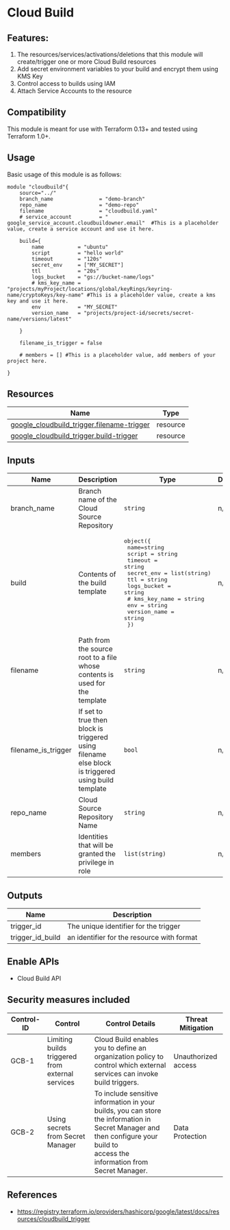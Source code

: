 # Cloud Build

## Features:
1. The resources/services/activations/deletions that this module will create/trigger one or more Cloud Build resources
2. Add secret environment variables to your build and encrypt them using KMS Key
3. Control access to builds using IAM
4. Attach Service Accounts to the resource

## Compatibility
This module is meant for use with Terraform 0.13+ and tested using Terraform 1.0+.

## Usage

Basic usage of this module is as follows:

```
module "cloudbuild"{
    source="../"
    branch_name               = "demo-branch"
    repo_name                 = "demo-repo"
    filename                  = "cloudbuild.yaml"
    # service_account         = " google_service_account.cloudbuildowner.email"  #This is a placeholder value, create a service account and use it here.

    build={
        name           = "ubuntu"
        script         = "hello world"
        timeout        = "120s"
        secret_env     = ["MY_SECRET"]
        ttl            = "20s"
        logs_bucket    = "gs://bucket-name/logs"
        # kms_key_name = "projects/myProject/locations/global/keyRings/keyring-name/cryptoKeys/key-name" #This is a placeholder value, create a kms key and use it here.
        env            = "MY_SECRET"
        version_name   = "projects/project-id/secrets/secret-name/versions/latest"
        
    }

    filename_is_trigger = false

    # members = [] #This is a placeholder value, add members of your project here.

}

```


## Resources

| Name | Type |
|------|------|
| [google_cloudbuild_trigger.filename-trigger](https://registry.terraform.io/providers/hashicorp/google/latest/docs/resources/cloudbuild_trigger) | resource |
| [google_cloudbuild_trigger.build-trigger](https://registry.terraform.io/providers/hashicorp/google/latest/docs/resources/cloudbuild_trigger) | resource |

## Inputs

| Name | Description | Type | Default | Required |
|------|-------------|------|---------|:--------:|
| branch_name | Branch name of the Cloud Source Repository | `string` | n/a | yes |
| build | Contents of the build template | <pre>object({<br>    name=string<br>    script = string<br>    timeout = string<br>    secret_env = list(string)<br>    ttl = string<br>    logs_bucket = string<br>    # kms_key_name = string<br>    env          = string<br>    version_name = string<br>  })</pre> | n/a | yes |
| filename | Path from the source root to a file whose contents is used for the template | `string` | n/a | yes |
| filename_is_trigger | If set to true then block is triggered using filename else block is triggered using build template | `bool` | n/a | yes |
| repo_name | Cloud Source Repository Name | `string` | n/a | yes |
| members | Identities that will be granted the privilege in role | `list(string)` | n/a | yes |

## Outputs

| Name | Description |
|------|-------------|
| trigger_id | The unique identifier for the trigger |
| trigger_id_build | an identifier for the resource with format |


## Enable APIs

* Cloud Build API

## Security measures included

| Control-ID | Control | Control Details | Threat Mitigation |
|------|-------------|------|---------|
| GCB-1 | Limiting builds triggered from external services | Cloud Build enables you to define an organization policy to control which external services can invoke build triggers.| Unauthorized access |
| GCB-2 | Using secrets from Secret Manager |To include sensitive information in your builds, you can store the information in Secret Manager and then configure your build to<br> access the information from Secret Manager.|Data Protection |

## References

* https://registry.terraform.io/providers/hashicorp/google/latest/docs/resources/cloudbuild_trigger




